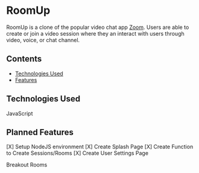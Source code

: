 # RoomUp

RoomUp is a clone of the popular video chat app [Zoom](https://zoom.us/). Users are able to create or join a video session where they an interact with users through video, voice, or chat channel.

## Contents
- [Technologies Used](#technologies-used)
- [Features](#features)

## Technologies Used

JavaScript

## Planned Features

[X] Setup NodeJS environment
[X] Create Splash Page
[X] Create Function to Create Sessions/Rooms
[X] Create User Settings Page


Breakout Rooms